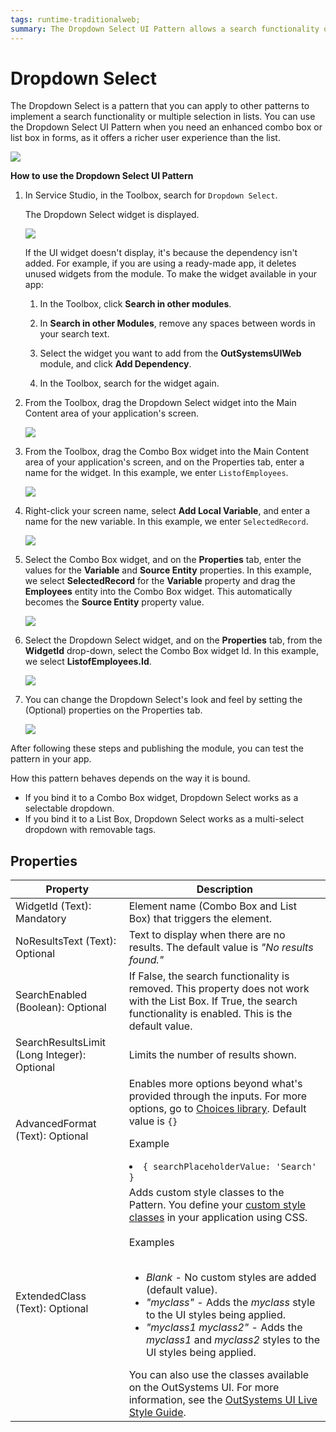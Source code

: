 ```yaml
---
tags: runtime-traditionalweb; 
summary: The Dropdown Select UI Pattern allows a search functionality or multiple selection in lists with enhanced UX experience.
---
```


# Dropdown Select

The Dropdown Select is a pattern that you can apply to other patterns to implement a search functionality or multiple selection in lists. You can use the Dropdown Select UI Pattern when you need an enhanced combo box or list box in forms, as it offers a richer user experience than the list.

![](<images/dropdownselect-6-ss.png>)

**How to use the Dropdown Select UI Pattern**

1. In Service Studio, in the Toolbox, search for `Dropdown Select`.

    The Dropdown Select widget is displayed.

    ![](<images/dropdownselect-1-ss.png>)

    If the UI widget doesn't display, it's because the dependency isn't added. For example, if you are using a ready-made app, it deletes unused widgets from the module. To make the widget available in your app:

    1. In the Toolbox, click **Search in other modules**.

    1. In **Search in other Modules**, remove any spaces between words in your search text.
    
    1. Select the widget you want to add from the **OutSystemsUIWeb** module, and click **Add Dependency**. 
    
    1. In the Toolbox, search for the widget again.

1. From the Toolbox, drag the Dropdown Select widget into the Main Content area of your application's screen.

    ![](<images/dropdownselect-5-ss.png>)

1. From the Toolbox, drag the Combo Box widget into the Main Content area of your application's screen, and on the Properties tab, enter a name for the widget. In this example, we enter `ListofEmployees`.

    ![](<images/dropdownselect-9-ss.png?width=800>)

1. Right-click your screen name, select **Add Local Variable**, and enter a name for the new variable. In this example, we enter `SelectedRecord`.

    ![](<images/dropdownselect-8-ss.png>)

1. Select the Combo Box widget, and on the **Properties** tab, enter the values for the **Variable** and **Source Entity** properties. In this example, we select **SelectedRecord** for the **Variable** property and drag the **Employees** entity into the Combo Box widget. This automatically becomes the **Source Entity** property value. 

    ![](<images/dropdownselect-11-ss.png?width=800>)

1. Select the Dropdown Select widget, and on the **Properties** tab, from the **WidgetId** drop-down, select the Combo Box widget Id. In this example, we select **ListofEmployees.Id**.

    ![](<images/dropdownselect-12-ss.png>)

1. You can change the Dropdown Select's look and feel by setting the (Optional) properties on the Properties tab.

    ![](<images/dropdownselect-13-ss.png>)

After following these steps and publishing the module, you can test the pattern in your app.

How this pattern behaves depends on the way it is bound.

* If you bind it to a Combo Box widget, Dropdown Select works as a selectable dropdown.
* If you bind it to a List Box, Dropdown Select works as a multi-select dropdown with removable tags.

## Properties

| **Property** |  **Description** |
|---|---|
| WidgetId (Text): Mandatory |  Element name (Combo Box and List Box) that triggers the element. |  
| NoResultsText (Text): Optional |  Text to display when there are no results. The default value is _"No results found."_ |  
| SearchEnabled (Boolean): Optional  | If False, the search functionality is removed. This property does not work with the List Box. If True, the search functionality is enabled. This is the default value. | 
| SearchResultsLimit (Long Integer): Optional |  Limits the number of results shown. | 
| AdvancedFormat (Text): Optional   | Enables more options beyond what's provided through the inputs. For more options, go to [Choices library](https://github.com/jshjohnson/Choices). Default value is `{}`<p>Example</p> <li>`{ searchPlaceholderValue: 'Search' }`</li> |
| ExtendedClass (Text): Optional  |  Adds custom style classes to the Pattern. You define your [custom style classes](../../../look-feel/css.md) in your application using CSS.<br/><br/>Examples<br/><br/> <ul><li>_Blank_ - No custom styles are added (default value).</li><li>_"myclass"_ - Adds the _myclass_ style to the UI styles being applied.</li><li>_"myclass1 myclass2"_ - Adds the _myclass1_ and _myclass2_ styles to the UI styles being applied.</li></ul>You can also use the classes available on the OutSystems UI. For more information, see the [OutSystems UI Live Style Guide](https://outsystemsui.outsystems.com/StyleGuidePreview/Styles). |
  
